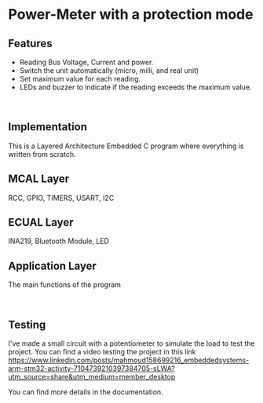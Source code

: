 # Power-Meter with a protection mode

## Features
- Reading Bus Voltage, Current and power.
- Switch the unit automatically (micro, milli, and real unit)
- Set maximum value for each reading.
- LEDs and buzzer to indicate if the reading exceeds the maximum value.

<br>

## Implementation
This is a Layered Architecture Embedded C program where everything is written from scratch.

## MCAL Layer
RCC, GPIO, TIMERS, USART, I2C

## ECUAL Layer
INA219, Bluetooth Module, LED

## Application Layer
The main functions of the program

<br>

## Testing
I've made a small circuit with a potentiometer to simulate the load to test the project.
You can find a video testing the project in this link 
https://www.linkedin.com/posts/mahmoud158699216_embeddedsystems-arm-stm32-activity-7104739210397384705-sLWA?utm_source=share&utm_medium=member_desktop

You can find more details in the documentation.
